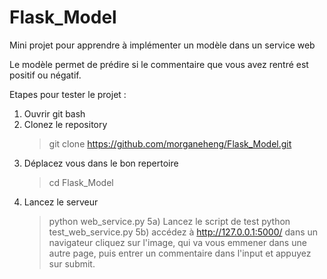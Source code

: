 # Flask_Model
Mini projet pour apprendre à implémenter un modèle dans un service web

Le modèle permet de prédire si le commentaire que vous avez rentré est positif ou négatif.

Etapes pour tester le projet :
1) Ouvrir git bash
2) Clonez le repository
	> git clone https://github.com/morganeheng/Flask_Model.git
3) Déplacez vous dans le bon repertoire
	> cd Flask_Model
4) Lancez le serveur
	> python web_service.py
5a) Lancez le script de test
	> python test_web_service.py
5b) accédez à http://127.0.0.1:5000/ dans un navigateur
	cliquez sur l'image, qui va vous emmener dans une autre page, puis entrer un commentaire dans l'input et appuyez sur submit.
